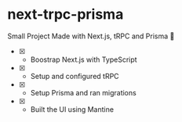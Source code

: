 # next-trpc-prisma
Small Project Made with Next.js, tRPC and Prisma 🥴

- [x] - Boostrap Next.js with TypeScript
- [x] - Setup and configured tRPC
- [x] - Setup Prisma and ran migrations
- [x] - Built the UI using Mantine 
